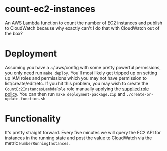# count-ec2-instances
An AWS Lambda function to count the number of EC2 instances and publish to CloudWatch because why exactly can't I do that with CloudWatch out of the box?


# Deployment
Assuming you have a ~/.aws/config with some pretty powerful permssions, you only need run `make deploy`.  You'll most likely get tripped up on setting up IAM roles and permissions which you may not have permission to list/create/edit/etc.  If you hit this problem, you may wish to create the `CountEc2InstancesLambdaRole` role manually applying the [supplied role policy](lambda-role-policy.json).  You can then run `make deployment-package.zip` and `./create-or-update-function.sh`

# Functionality
It's pretty straight forward. Every five minutes we will query the EC2 API for instances in the running state and post the value to CloudWatch via the metric `NumberRunningInstances`.

